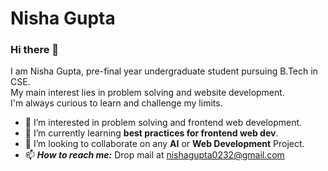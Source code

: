 # Nisha Gupta
### Hi there 👋
I am Nisha Gupta, pre-final year undergraduate student pursuing B.Tech in CSE.  
My main interest lies in problem solving and website development.  
I'm always curious to learn and challenge my limits.
- 👀 I’m interested in problem solving and frontend web development.
- 🌱 I’m currently learning **best practices for frontend web dev**.
- 💞️ I’m looking to collaborate on any **AI** or **Web Development** Project.
- 📫 ***How to reach me:*** Drop mail at nishagupta0232@gmail.com
